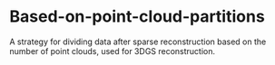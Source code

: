 # Based-on-point-cloud-partitions
A strategy for dividing data after sparse reconstruction based on the number of point clouds, used for 3DGS reconstruction.
